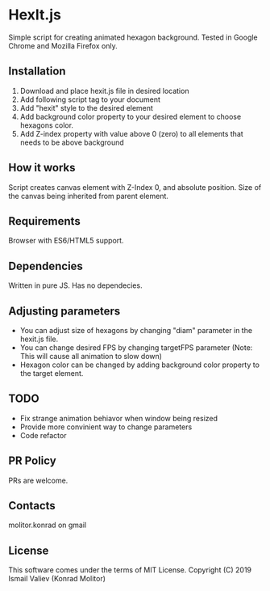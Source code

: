 # HexIt.js
Simple script for creating animated hexagon background.
Tested in Google Chrome and Mozilla Firefox only.

## Installation

1. Download and place hexit.js file in desired location
2. Add following script tag to your document
    <script src="/path/to/hexit.js"></script>
3. Add "hexit" style to the desired element
    <div style="hexit">
4. Add background color property to your desired element to choose hexagons color.
5. Add Z-index property with value above 0 (zero) to all elements that needs to be above background

## How it works
Script creates canvas element with Z-Index 0, and absolute position. Size of the canvas being inherited from parent element.

## Requirements
Browser with ES6/HTML5 support.

## Dependencies
Written in pure JS. Has no dependecies.

## Adjusting parameters
* You can adjust size of hexagons by changing "diam" parameter in the hexit.js file.
* You can change desired FPS by changing targetFPS parameter (Note: This will cause all animation to slow down)
* Hexagon color can be changed by adding background color property to the target element.

## TODO
* Fix strange animation behiavor when window being resized
* Provide more convinient way to change parameters
* Code refactor

## PR Policy
PRs are welcome.

## Contacts
molitor.konrad on gmail

## License
This software comes under the terms of MIT License. 
Copyright (C) 2019 Ismail Valiev (Konrad Molitor)